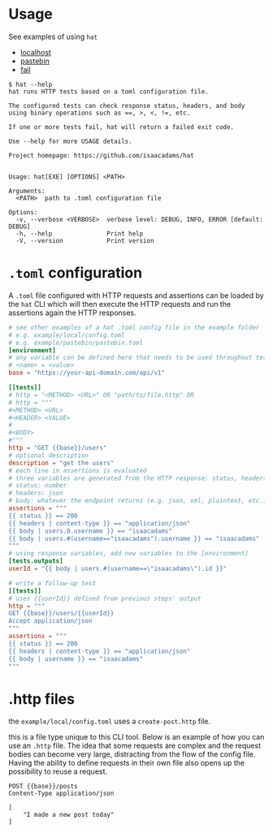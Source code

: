# Usage

See examples of using `hat`

- [localhost](./example/local/local.md)
- [pastebin](./example/pastebin/pastebin.md)
- [fail](./example/fail/fail.md)

```console
$ hat --help
hat runs HTTP tests based on a toml configuration file.

The configured tests can check response status, headers, and body
using binary operations such as ==, >, <, !=, etc.

If one or more tests fail, hat will return a failed exit code.

Use --help for more USAGE details.

Project homepage: https://github.com/isaacadams/hat


Usage: hat[EXE] [OPTIONS] <PATH>

Arguments:
  <PATH>  path to .toml configuration file

Options:
  -v, --verbose <VERBOSE>  verbose level: DEBUG, INFO, ERROR [default: DEBUG]
  -h, --help               Print help
  -V, --version            Print version

```

# `.toml` configuration

A `.toml` file configured with HTTP requests and assertions can be loaded by the `hat` CLI which will then execute the HTTP requests and run the assertions again the HTTP responses.

```toml
# see other examples of a hat .toml config file in the example folder
# e.g. example/local/config.toml
# e.g. example/pastebin/pastebin.toml
[environment]
# any variable can be defined here that needs to be used throughout testing
# <name> = <value>
base = "https://your-api-domain.com/api/v1"

[[tests]]
# http = "<METHOD> <URL>" OR "path/to/file.http" OR
# http = """
#<METHOD> <URL>
#<HEADER> <VALUE>
#
#<BODY>
#"""
http = "GET {{base}}/users"
# optional description
description = "get the users"
# each line in assertions is evaluated
# three variables are generated from the HTTP response: status, headers, and body
# status: number
# headers: json
# body: whatever the endpoint returns (e.g. json, xml, plaintext, etc.)
assertions = """
{{ status }} == 200
{{ headers | content-type }} == "application/json"
{{ body | users.0.username }} == "isaacadams"
{{ body | users.#(username=="isaacadams").username }} == "isaacadams"
"""
# using response variables, add new variables to the [environment]
[tests.outputs]
userId = "{{ body | users.#(username==\"isaacadams\").id }}"

# write a follow-up test
[[tests]]
# uses {{userId}} defined from previous steps' output
http = """
GET {{base}}/users/{{userId}}
Accept application/json
"""
assertions = """
{{ status }} == 200
{{ headers | content-type }} == "application/json"
{{ body | username }} == "isaacadams"
"""
```

# .http files

the `example/local/config.toml` uses a `create-post.http` file.

this is a file type unique to this CLI tool. Below is an example of how you can use an `.http` file. The idea that some requests are complex and the request bodies can become very large, distracting from the flow of the config file. Having the ability to define requests in their own file also opens up the possibility to reuse a request.

```http
POST {{base}}/posts
Content-Type application/json

[
    "I made a new post today"
]
```
